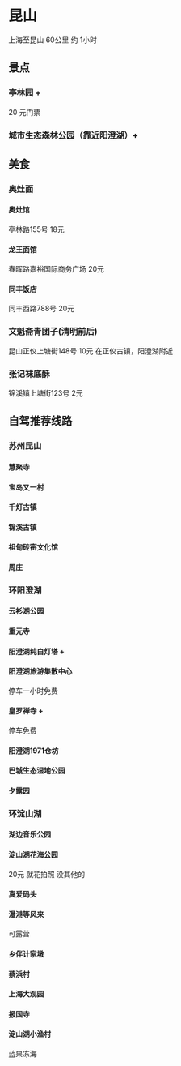 # 昆山
上海至昆山 60公里 约 1小时
## 景点
### 亭林园 +
20 元门票
### 城市生态森林公园（靠近阳澄湖）+
## 美食
### 奥灶面
#### 奥灶馆
亭林路155号 18元
#### 龙王面馆
春晖路嘉裕国际商务广场 20元
#### 同丰饭店
同丰西路788号 20元
### 文魁斋青团子(清明前后)
昆山正仪上塘街148号 10元 在正仪古镇，阳澄湖附近
### 张记袜底酥
锦溪镇上塘街123号 2元
## 自驾推荐线路
### 苏州昆山
#### 慧聚寺
#### 宝岛又一村
#### 千灯古镇
#### 锦溪古镇
#### 祖甸砖窑文化馆
#### 周庄

### 环阳澄湖
#### 云衫湖公园
#### 重元寺
#### 阳澄湖纯白灯塔 +
#### 阳澄湖旅游集散中心
停车一小时免费
#### 皇罗禅寺 +
停车免费
#### 阳澄湖1971仓坊
#### 巴城生态湿地公园
#### 夕露园

### 环淀山湖
#### 湖边音乐公园
#### 淀山湖花海公园
20元 就花拍照 没其他的
#### 真爱码头
#### 漫港等风来
可露营
#### 乡伴计家墩
#### 蔡浜村
#### 上海大观园
#### 报国寺
#### 淀山湖小渔村
蓝果冻海
